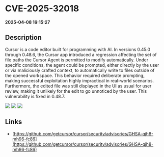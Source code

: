 # CVE-2025-32018

**2025-04-08 16:15:27**

## Description
Cursor is a code editor built for programming with AI. In versions 0.45.0 through 0.48.6, the Cursor app introduced a regression affecting the set of file paths the Cursor Agent is permitted to modify automatically. Under specific conditions, the agent could be prompted, either directly by the user or via maliciously crafted context, to automatically write to files outside of the opened workspace. This behavior required deliberate prompting, making successful exploitation highly impractical in real-world scenarios. Furthermore, the edited file was still displayed in the UI as usual for user review, making it unlikely for the edit to go unnoticed by the user. This vulnerability is fixed in 0.48.7.

![](https://img.shields.io/static/v1?label=Score&message=8.0&color=red)
![](https://img.shields.io/static/v1?label=Severity&message=HIGH&color=red)
![](https://img.shields.io/static/v1?label=CWE&message=Traversal&color=green)

## Links
- [https://github.com/getcursor/cursor/security/advisories/GHSA-qjh8-mh96-fc86](https://github.com/getcursor/cursor/security/advisories/GHSA-qjh8-mh96-fc86)
